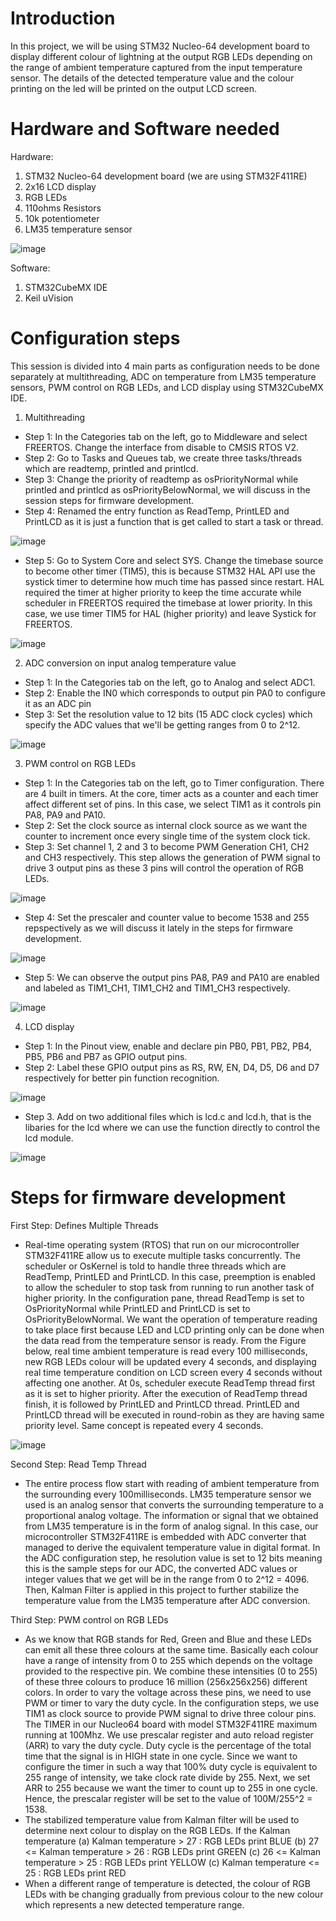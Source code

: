 # Introduction
In this project, we will be using STM32 Nucleo-64 development board to display different colour of lightning at the output RGB LEDs depending on the range of ambient temperature captured from the input temperature sensor. The details of the detected temperature value and the colour printing on the led will be printed on the output LCD screen. 

# Hardware and Software needed
Hardware:
1. STM32 Nucleo-64 development board (we are using STM32F411RE)
2. 2x16 LCD display
3. RGB LEDs 
4. 110ohms Resistors
5. 10k potentiometer
6. LM35 temperature sensor

![image](https://user-images.githubusercontent.com/82261395/122631081-67b1b400-d0fb-11eb-865a-f7c9f88acc03.png)

Software:
1. STM32CubeMX IDE
2. Keil uVision

# Configuration steps
This session is divided into 4 main parts as configuration needs to be done separately at multithreading, ADC on temperature from LM35 temperature sensors, PWM control on RGB LEDs, and LCD display using STM32CubeMX IDE. 

1. Multithreading
- Step 1: In the Categories tab on the left, go to Middleware and select FREERTOS. Change the interface from disable to CMSIS RTOS V2. 
- Step 2: Go to Tasks and Queues tab, we create three tasks/threads which are readtemp, printled and printlcd.
- Step 3: Change the priority of readtemp as osPriorityNormal while printled and printlcd as osPriorityBelowNormal, we will discuss in the session steps for firmware development. 
- Step 4: Renamed the entry function as ReadTemp, PrintLED and PrintLCD as it is just a function that is get called to start a task or thread. 

![image](https://user-images.githubusercontent.com/82261395/122635558-419a0d00-d117-11eb-9f11-6db1010cc11e.png)

- Step 5: Go to System Core and select SYS. Change the timebase source to become other timer (TIM5), this is because STM32 HAL API use the systick timer to determine how much time has passed since restart. HAL required the timer at higher priority to keep the time accurate while scheduler in FREERTOS required the timebase at lower priority. In this case, we use timer TIM5 for HAL (higher priority) and leave Systick for FREERTOS. 

![image](https://user-images.githubusercontent.com/82261395/122635598-71491500-d117-11eb-9959-d3c0dded7a62.png)

2. ADC conversion on input analog temperature value
- Step 1: In the Categories tab on the left, go to Analog and select ADC1. 
- Step 2: Enable the IN0 which corresponds to output pin PA0 to configure it as an ADC pin
- Step 3: Set the resolution value to 12 bits (15 ADC clock cycles) which specify the ADC values that we'll be getting ranges from 0 to 2^12.

![image](https://user-images.githubusercontent.com/82261395/122635837-a30eab80-d118-11eb-8632-472ff0fd57e0.png)

3. PWM control on RGB LEDs
- Step 1: In the Categories tab on the left, go to Timer configuration. There are 4 built in timers. At the core, timer acts as a counter and each timer affect different set of pins. In this case, we select TIM1 as it controls pin PA8, PA9 and PA10. 
- Step 2: Set the clock source as internal clock source as we want the counter to increment once every single time of the system clock tick. 
- Step 3: Set channel 1, 2 and 3 to become PWM Generation CH1, CH2 and CH3 respectively. This step allows the generation of PWM signal to drive 3 output pins as these 3 pins will control the operation of RGB LEDs.

![image](https://user-images.githubusercontent.com/82261395/122635452-9721ea00-d116-11eb-8feb-cce5df40d3f2.png)

- Step 4: Set the prescaler and counter value to become 1538 and 255 repspectively as we will discuss it lately in the steps for firmware development.

![image](https://user-images.githubusercontent.com/82261395/122635483-cdf80000-d116-11eb-99cb-68a6bd03d2cc.png)

- Step 5: We can observe the output pins PA8, PA9 and PA10 are enabled and labeled as TIM1_CH1, TIM1_CH2 and TIM1_CH3 respectively. 

![image](https://user-images.githubusercontent.com/82261395/122635401-5033f480-d116-11eb-9203-b3d51025c520.png)

4. LCD display 
- Step 1: In the Pinout view, enable and declare pin PB0, PB1, PB2, PB4, PB5, PB6 and PB7 as GPIO output pins.
- Step 2: Label these GPIO output pins as RS, RW, EN, D4, D5, D6 and D7 respectively for better pin function recognition. 

![image](https://user-images.githubusercontent.com/82261395/122635805-78245780-d118-11eb-8370-fdb7489f8159.png)

- Step 3. Add on two additional files which is lcd.c and lcd.h, that is the libaries for the lcd where we can use the function directly to control the lcd module. 

![image](https://user-images.githubusercontent.com/82261395/122635688-f9c7b580-d117-11eb-8d4b-991be24d9f30.png)

# Steps for firmware development
First Step: Defines Multiple Threads
- Real-time operating system (RTOS) that run on our microcontroller STM32F411RE allow us to execute multiple tasks concurrently. The scheduler or OsKernel is told to handle three threads which are ReadTemp, PrintLED and PrintLCD. In this case, preemption is enabled to allow the scheduler to stop task from running to run another task of higher priority. In the configuration pane, thread ReadTemp is set to OsPriorityNormal while PrintLED and PrintLCD is set to OsPriorityBelowNormal. We want the operation of temperature reading to take place first because LED and LCD printing only can be done when the data read from the temperature sensor is ready. From the Figure below, real time ambient temperature is read every 100 milliseconds, new RGB LEDs colour will be updated every 4 seconds, and displaying real time temperature condition on LCD screen every 4 seconds without affecting one another. At 0s, scheduler execute ReadTemp thread first as it is set to higher priority. After the execution of ReadTemp thread finish, it is followed by PrintLED and PrintLCD thread. PrintLED and PrintLCD thread will be executed in round-robin as they are having same priority level. Same concept is repeated every 4 seconds. 

![image](https://user-images.githubusercontent.com/82261395/122637649-7364a100-d122-11eb-96f3-955c93b553af.png)

Second Step: Read Temp Thread
- The entire process flow start with reading of ambient temperature from the surrounding every 100milliseconds. LM35 temperature sensor we used is an analog sensor that converts the surrounding temperature to a proportional analog voltage. The information or signal that we obtained from LM35 temperature is in the form of analog signal. In this case,  our microcontroller STM32F411RE is embedded with ADC converter that managed to derive the equivalent temperature value in digital format. In the ADC configuration step, he resolution value is set to 12 bits meaning this is the sample steps for our ADC, the converted ADC values or integer values that we get will be in the range from 0 to 2^12 = 4096. Then, Kalman Filter is applied in this project to further stabilize the temperature value from the LM35 temperature after ADC conversion. 

Third Step: PWM control on RGB LEDs
- As we know that RGB stands for Red, Green and Blue and these LEDs can emit all these three colours at the same time. Basically each colour have a range of intensity from 0 to 255 which depends on the voltage provided to the respective pin. We combine these intensities (0 to 255) of these three colours to produce 16 million (256x256x256) different colors. In order to vary the voltage across these pins, we need to use PWM or timer to vary the duty cycle. In the configuration steps, we use TIM1 as clock source to provide PWM signal to drive three colour pins. The TIMER in our Nucleo64 board with model STM32F411RE maximum running at 100Mhz. We use prescalar register and auto reload register (ARR) to vary the duty cycle.  Duty cycle is the percentage of the total time that the signal is in HIGH state in one cycle. Since we want to configure the timer in such a way that 100% duty cycle is equivalent to 255 range of intensity, we take clock rate divide by 255. Next, we set ARR to 255 because we want the timer to count up to 255 in one cycle. Hence, the prescalar register will be set to the value of 100M/255^2 = 1538.
- The stabilized temperature value from Kalman filter will be used to determine next colour to display on the RGB LEDs. If the Kalman temperature
(a) Kalman temperature > 27 : RGB LEDs print BLUE
(b) 27 <= Kalman temperature > 26 : RGB LEDs print GREEN
(c) 26 <= Kalman temperature > 25 : RGB LEDs print YELLOW
(c) Kalman temperature <= 25 : RGB LEDs print RED
- When a different range of temperature is detected, the colour of RGB LEDs with be changing gradually from previous colour to the new colour which represents a new detected temperature range.  
